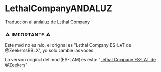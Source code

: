 # LethalCompanyANDALUZ
Traducción al andaluz de Lethal Company

### ⚠ IMPORTANTE ⚠

Este mod no es mio, el original es "Lethal Company ES-LAT de @ZeekerssRBLX", yo solo cambie las voces.

La version original del mod (ES-LAM) es esta: "<a href="https://thunderstore.io/c/lethal-company/p/ChomusukeDEV/LethalCompanyLAT/">Lethal Company ES-LAT de @Zeekers</a>"
